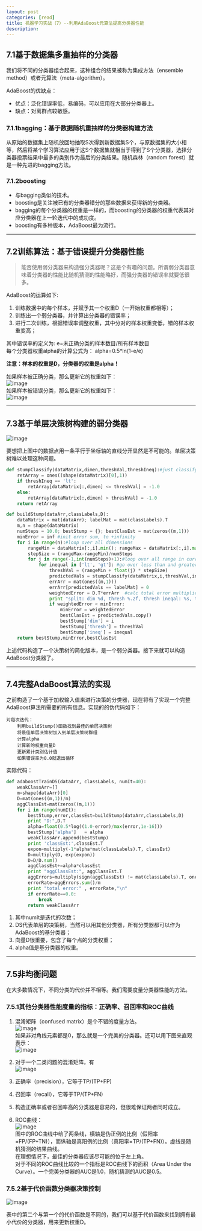 ```yaml
---
layout: post  
categories: [read]  
title: 机器学习实战（7）--利用AdaBoost元算法提高分类器性能  
description:
---  
```


## 7.1基于数据集多重抽样的分类器  
我们将不同的分类器组合起来，这种组合的结果被称为集成方法（ensemble method）或者元算法（meta-algorithm）。  

AdaBoost的优缺点：  

- 优点：泛化错误率低，易编码，可以应用在大部分分类器上。  
- 缺点：对离群点较敏感。  
  
### 7.1.1bagging：基于数据随机重抽样的分类器构建方法  
从原始的数据集上随机放回地抽取S次得到新数据集S个，与原数据集的大小相等，然后将某个学习算法应用于这S个数据集就相当于得到了S个分类器，选择分类器投票结果中最多的类别作为最后的分类结果。随机森林（random forest）就是一种先进的bagging方法。  

### 7.1.2boosting  
- 与bagging类似的技术。    
- boosting是关注被已有的分类器错分的那些数据来获得新的分类器。   
- bagging的每个分类器的权重是一样的，而boosting的分类器的权重代表其对应分类器在上一轮迭代中的成功度。   
- boosting有多种版本，AdaBoost最为流行。    

---

  
## 7.2训练算法：基于错误提升分类器性能  
>能否使用弱分类器来构造强分类器呢？这是个有趣的问题。所谓弱分类器意味着分类器的性能比随机猜测的性能略好，而强分类器的错误率就要低很多。  

AdaBoost的运算如下:  
1. 训练数据中的每个样本，并赋予其一个权重D（一开始权重都相等）；
2. 训练出一个弱分类器，并计算出分类器的错误率；
3. 进行二次训练，根据错误率调整权重，其中分对的样本权重变低，错的样本权重变高；

其中错误率的定义为:  e=未正确分类的样本数目/所有样本数目   
每个分类器权重alpha的计算公式为：  alpha=0.5*ln(1-e/e)  

**注意：样本的权重是D，分类器的权重是alpha！**  

如果样本被正确分类，那么更新它的权重如下：  
![image](images/ada1.png)  
如果样本被错误分类，那么更新它的权重如下：  
![image](images/ada2.png)   

---

## 7.3基于单层决策树构建的弱分类器  
![image](images/ada3.png)  

要想把上图中的数据点用一条平行于坐标轴的直线分开显然是不可能的。单层决策树难以处理这种问题。  

```python
def stumpClassify(dataMatrix,dimen,threshVal,threshIneq):#just classify the data
    retArray = ones((shape(dataMatrix)[0],1))
    if threshIneq == 'lt':
        retArray[dataMatrix[:,dimen] <= threshVal] = -1.0
    else:
        retArray[dataMatrix[:,dimen] > threshVal] = -1.0
    return retArray

def buildStump(dataArr,classLabels,D):
    dataMatrix = mat(dataArr); labelMat = mat(classLabels).T
    m,n = shape(dataMatrix)
    numSteps = 10.0; bestStump = {}; bestClasEst = mat(zeros((m,1)))
    minError = inf #init error sum, to +infinity
    for i in range(n):#loop over all dimensions
        rangeMin = dataMatrix[:,i].min(); rangeMax = dataMatrix[:,i].max();
        stepSize = (rangeMax-rangeMin)/numSteps
        for j in range(-1,int(numSteps)+1):#loop over all range in current dimension
            for inequal in ['lt', 'gt']: #go over less than and greater than
                threshVal = (rangeMin + float(j) * stepSize)
                predictedVals = stumpClassify(dataMatrix,i,threshVal,inequal)#call stump classify with i, j, lessThan
                errArr = mat(ones((m,1)))
                errArr[predictedVals == labelMat] = 0
                weightedError = D.T*errArr  #calc total error multiplied by D
                print "split: dim %d, thresh %.2f, thresh ineqal: %s, the weighted error is %.3f" % (i, threshVal, inequal, weightedError)
                if weightedError < minError:
                    minError = weightedError
                    bestClasEst = predictedVals.copy()
                    bestStump['dim'] = i
                    bestStump['thresh'] = threshVal
                    bestStump['ineq'] = inequal
    return bestStump,minError,bestClasEst
```
上述代码构造了一个决策树的简化版本，是一个弱分类器。接下来就可以构造AdaBoost分类器了。

---


## 7.4完整AdaBoost算法的实现
之前构造了一个基于加权输入值来进行决策的分类器，现在将有了实现一个完整AdaBoost算法所需要的所有信息。实现的的伪代码如下：  

```
对每次迭代：
    利用buildStump()函数找到最佳的单层决策树
    将最佳单层决策树加入到单层决策树群组
    计算alpha
    计算新的权重向量D
    更新累计类别估计值
    如果错误率为0.0就退出循环
```  

实际代码：  

```python
def adaboostTrainDS(dataArr, classLabels, numIt=40):
    weakClassArr=[]
    m=shape(dataArr)[0]
    D=mat(ones((m,1))/m)
    aggClassEst=mat(zeros((m,1)))
    for i in range(numIt):
        bestStump,error,classEst=buildStump(dataArr,classLabels,D)
        print "D:",D.T
        alpha=float(0.5*log((1.0-error)/max(error,1e-16)))
        bestStump['alpha']   = alpha
        weakClassArr.append(bestStump)
        print 'classEst:',classEst.T
        expon=multiply(-1*alpha*mat(classLabels).T, classEst)
        D=multiply(D, exp(expon))
        D=D/D.sum()
        aggClassEst+=alpha*classEst
        print "aggClassEst:", aggClassEst.T
        aggErrors=multiply(sign(aggClassEst) != mat(classLabels).T, ones((m,1)))
        errorRate=aggErrors.sum()/m
        print "total error:" , errorRate,"\n"
        if errorRate==0.0:
            break
        return weakClassArr
```
1. 其中numIt是迭代的次数；
2. DS代表单层的决策树，当然可以用其他分类器，所有分类器都可以作为AdaBoost的基分类器；
3. 向量D很重要，包含了每个点的分类权重；
4. alpha值是基分类器的权重。

---

  
## 7.5非均衡问题
在大多数情况下，不同分类的代价并不相等。我们需要度量分类器性能的方法。  

### 7.5.1其他分类器性能度量的指标：正确率、召回率和ROC曲线
1. 混淆矩阵（confused matrix）是个不错的度量方法。  
    ![image](images/confused2.png)  
如果非对角线元素都是0，那么就是一个完美的分类器。还可以用下图来直观表示：  
 ![image](images/confused.png)  

2. 对于一个二类问题的混淆矩阵，有  
    ![image](images/confused3.png)  
3. 正确率（precision），它等于TP/(TP+FP)
4. 召回率（recall），它等于TP/(TP+FN)
5. 构造正确率或者召回率高的分类器是容易的，但很难保证两者同时成立。
6. ROC曲线：  
![image](images/confused4.png)     
图中的ROC曲线中给了两条线，横轴是伪正例的比例（假阳率=FP/(FP+TN)），而纵轴是真阳例的比例（真阳率=TP/(TP+FN)）。虚线是随机猜测的结果曲线。   
在理想情况下，最佳的分类器应该尽可能的位于左上角。   
对于不同的ROC曲线比较的一个指标是ROC曲线下的面积（Area Under the Curve）。一个完美分类器的AUC是1.0，随机猜测的AUC是0.5。  

### 7.5.2基于代价函数分类器决策控制

![image](images/daijia.png)  

表中的第二个与第一个的代价函数是不同的，我们可以基于代价函数来找到拥有最小代价的分类器，用来更新权重D。